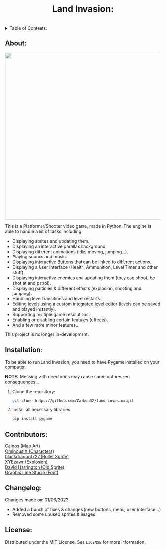 <h1 align="center">Land Invasion:</h1><br>

<details>
  <summary>Table of Contents:</summary>
  <ol>
    <li>
      <a href="#about">About</a>
      <ul>
      </ul>
    </li>
    <li>
      <a href="#installation">Installation</a>
      <ul>
      </ul>
    </li>
    <li><a href="#contributors">Contributors</a></li>
    <li><a href="#changelog">Changelog</a></li>
    <li><a href="#license">License</a></li>
  </ol>
</details>


## About:

<img src = "https://i.imgur.com/TWScYU9.png" width = 960 height = 540>


This is a Platformer/Shooter video game, made in Python. The engine is able to handle a lot of tasks including: 

* Displaying sprites and updating them.
* Displaying an interactive parallax background.
* Displaying different animations (idle, moving, jumping...).
* Playing sounds and music.
* Displaying interactive Buttons that can be linked to different actions.
* Displaying a User Interface (Health, Ammunition, Level Timer and other stuff).
* Displaying interactive enemies and updating them (they can shoot, be shot at and patrol).
* Displaying particles & different effects (explosion, shooting and jumping).
* Handling level transitions and level restarts.
* Editing levels using a custom integrated level editor (levels can be saved and played instantly).
* Supporting multiple game resolutions.
* Enabling or disabling certain features (effects).
* And a few more minor features...

This project is no longer in-development.

## Installation:

To be able to run Land Invasion, you need to have Pygame installed on your computer.

<b>NOTE:</b> Messing with directories may cause some unforeseen consequences...

1. Clone the repository: 

   ```sh
   git clone https://github.com/Carbon32/land-invasion.git
   ```
2. Install all necessary libraries:

    ```sh
    pip install pygame
    ```

## Contributors:

<a href="https://cainos.itch.io">Cainos (Map Art)</a><br>
<a href="https://ominousix.itch.io">OminousIX (Characters)</a><br>
<a href="https://blackdragon1727.itch.io">blackdragon1727 (Bullet Sprite)</a><br>
<a href="https://xyezawr.itch.io">XYEzawr (Explosion)</a><br>
<a href="https://opengameart.org/users/david-harrington">David Harrington (Old Sprite)</a><br>
<a href="https://www.dafont.com/happy-4.font">Graphix Line Studio (Font)</a><br>

## Changelog:

Changes made on: 01/06/2023

* Added a bunch of fixes & changes (new buttons, menu, user interface...)
* Removed some unused sprites & images

## License:

Distributed under the MIT License. See `LICENSE` for more information.

